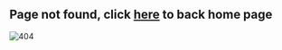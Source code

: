 ## Page not found, click [here](https://polopalay.github.io) to back home page

![404](https://polopalay.github.io/img/404.jpg)
